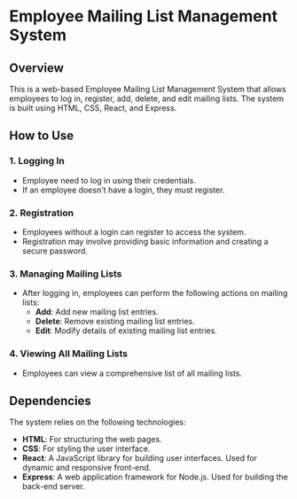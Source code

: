 # Employee Mailing List Management System

## Overview

This is a web-based Employee Mailing List Management System that allows employees to log in, register, add, delete, and edit mailing lists. The system is built using HTML, CSS, React, and Express.

## How to Use

### 1. Logging In

- Employee need to log in using their credentials.
- If an employee doesn't have a login, they must register.

### 2. Registration

- Employees without a login can register to access the system.
- Registration may involve providing basic information and creating a secure password.

### 3. Managing Mailing Lists

- After logging in, employees can perform the following actions on mailing lists:
  - **Add**: Add new mailing list entries.
  - **Delete**: Remove existing mailing list entries.
  - **Edit**: Modify details of existing mailing list entries.

### 4. Viewing All Mailing Lists

- Employees can view a comprehensive list of all mailing lists.

## Dependencies

The system relies on the following technologies:

- **HTML**: For structuring the web pages.
- **CSS**: For styling the user interface.
- **React**: A JavaScript library for building user interfaces. Used for dynamic and responsive front-end.
- **Express**: A web application framework for Node.js. Used for building the back-end server.

